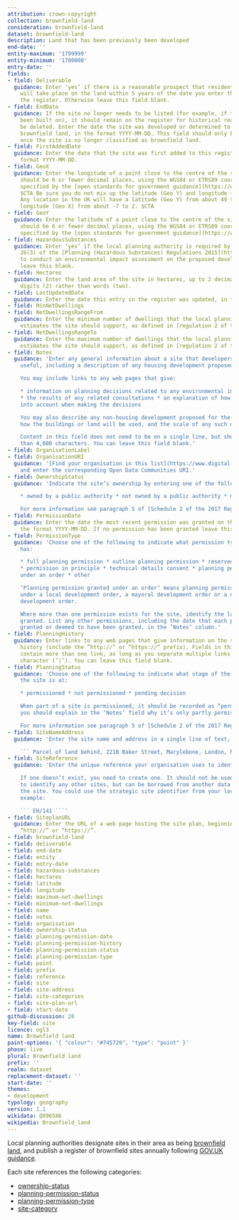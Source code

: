 ```yaml
---
attribution: crown-copyright
collection: brownfield-land
consideration: brownfield-land
dataset: brownfield-land
description: Land that has been previously been developed
end-date: ''
entity-maximum: '1799999'
entity-minimum: '1700000'
entry-date: ''
fields:
- field: Deliverable
  guidance: Enter ‘yes’ if there is a reasonable prospect that residential development
    will take place on the land within 5 years of the date you enter this site in
    the register. Otherwise leave this field blank.
- field: EndDate
  guidance: If the site no longer needs to be listed (for example, if the site has
    been built on), it should remain on the register for historical reasons and not
    be deleted. Enter the date the site was developed or determined to no longer be
    brownfield land, in the format YYYY-MM-DD. This field should only be filled in
    once the site is no longer classified as brownfield land.
- field: FirstAddedDate
  guidance: Enter the date that the site was first added to this register, in the
    format YYYY-MM-DD.
- field: GeoX
  guidance: Enter the longitude of a point close to the centre of the site. The value
    should be 6 or fewer decimal places, using the WGS84 or ETRS89 coordinate systems
    specified by the [open standards for government guidance](https://www.gov.uk/government/publications/open-standards-for-government/exchange-of-location-point).
    $CTA Be sure you do not mix up the latitude (Geo Y) and longitude (Geo X) values.
    Any location in the UK will have a latitude (Geo Y) from about 49 to 57 and a
    longitude (Geo X) from about -7 to 2. $CTA
- field: GeoY
  guidance: Enter the latitude of a point close to the centre of the site. The value
    should be 6 or fewer decimal places, using the WGS84 or ETRS89 coordinate systems
    specified by the [open standards for government guidance](https://www.gov.uk/government/publications/open-standards-for-government/exchange-of-location-point).
- field: HazardousSubstances
  guidance: Enter ‘yes’ if the local planning authority is required by regulation
    26(3) of the [Planning (Hazardous Substances) Regulations 2015](https://www.legislation.gov.uk/uksi/2015/627/regulation/26/made)
    to conduct an environmental impact assessment on the proposed development. Otherwise
    leave this blank.
- field: Hectares
  guidance: Enter the land area of the site in hectares, up to 2 decimal places. Use
    digits (2) rather than words (two).
- field: LastUpdatedDate
  guidance: Enter the date this entry in the register was updated, in the format YYYY-MM-DD.
- field: MinNetDwellings
- field: NetDwellingsRangeFrom
  guidance: Enter the minimum number of dwellings that the local planning authority
    estimates the site should support, as defined in [regulation 2 of the 2017 Regulations](http://www.legislation.gov.uk/uksi/2017/403/regulation/2/made).
- field: NetDwellingsRangeTo
  guidance: Enter the maximum number of dwellings that the local planning authority
    estimates the site should support, as defined in [regulation 2 of the 2017 Regulations](http://www.legislation.gov.uk/uksi/2017/403/regulation/2/made).
- field: Notes
  guidance: 'Enter any general information about a site that developers might find
    useful, including a description of any housing development proposed for the site.

    You may include links to any web pages that give:

    * information on planning decisions related to any environmental impact assessments
    * the results of any related consultations * an explanation of how they were taken
    into account when making the decisions

    You may also describe any non-housing development proposed for the site. Indicate
    how the buildings or land will be used, and the scale of any such development.

    Content in this field does not need to be on a single line, but should be no longer
    than 4,000 characters. You can leave this field blank.'
- field: OrganisationLabel
- field: OrganisationURI
  guidance: '[Find your organisation in this list](https://www.digital-land.info/entity?typology=organisation)
    and enter the corresponding Open Data Communities URI.'
- field: OwnershipStatus
  guidance: 'Indicate the site’s ownership by entering one of the following values:

    * owned by a public authority * not owned by a public authority * mixed ownership

    For more information see paragraph 5 of [Schedule 2 of the 2017 Regulations](http://www.legislation.gov.uk/uksi/2017/403/schedule/2/made).'
- field: PermissionDate
  guidance: Enter the date the most recent permission was granted on the site, in
    the format YYYY-MM-DD. If no permission has been granted leave this blank.
- field: PermissionType
  guidance: 'Choose one of the following to indicate what permission type the site
    has:

    * full planning permission * outline planning permission * reserved matters approval
    * permission in principle * technical details consent * planning permission granted
    under an order * other

    ‘Planning permission granted under an order’ means planning permission granted
    under a local development order, a mayoral development order or a neighbourhood
    development order.

    Where more than one permission exists for the site, identify the latest permission
    granted. List any other permissions, including the date that each permission was
    granted or deemed to have been granted, in the ’Notes’ column.'
- field: PlanningHistory
  guidance: Enter links to any web pages that give information on the site’s planning
    history (include the “http://” or “https://” prefix). Fields in this column can
    contain more than one link, as long as you separate multiple links with the pipe
    character (‘|’). You can leave this field blank.
- field: PlanningStatus
  guidance: 'Choose one of the following to indicate what stage of the planning process
    the site is at:

    * permissioned * not permissioned * pending decision

    When part of a site is permissioned, it should be recorded as “permissioned” and
    you should explain in the ‘Notes’ field why it’s only partly permissioned.

    For more information see paragraph 5 of [Schedule 2 of the 2017 Regulations](http://www.legislation.gov.uk/uksi/2017/403/schedule/2/made).'
- field: SiteNameAddress
  guidance: 'Enter the site name and address in a single line of text, for example:

    ``` Parcel of land behind, 221B Baker Street, Marylebone, London, NW1 6XE ```'
- field: SiteReference
  guidance: 'Enter the unique reference your organisation uses to identify the site.

    If one doesn’t exist, you need to create one. It should not be used by your organisation
    to identify any other sites, but can be borrowed from another data set listing
    the site. You could use the strategic site identifier from your local plan, for
    example:

    ``` EH/141 ```'
- field: SiteplanURL
  guidance: Enter the URL of a web page hosting the site plan, beginning with either
    “http://” or “https://”.
- field: brownfield-land
- field: deliverable
- field: end-date
- field: entity
- field: entry-date
- field: hazardous-substances
- field: hectares
- field: latitude
- field: longitude
- field: maximum-net-dwellings
- field: minimum-net-dwellings
- field: name
- field: notes
- field: organisation
- field: ownership-status
- field: planning-permission-date
- field: planning-permission-history
- field: planning-permission-status
- field: planning-permission-type
- field: point
- field: prefix
- field: reference
- field: site
- field: site-address
- field: site-categories
- field: site-plan-url
- field: start-date
github-discussion: 28
key-field: site
licence: ogl3
name: Brownfield land
paint-options: '{ "colour": "#745729", "type": "point" }'
phase: live
plural: Brownfield land
prefix: ''
realm: dataset
replacement-dataset: ''
start-date: ''
themes:
- development
typology: geography
version: 1.1
wikidata: Q896586
wikipedia: Brownfield_land
---
```


Local planning authorities designate sites in their area as being [brownfield land](https://www.gov.uk/guidance/brownfield-land-registers), and publish a register of brownfield sites annually following [GOV.UK guidance](https://www.gov.uk/government/publications/brownfield-land-registers-data-standard/publish-your-brownfield-land-data).

Each site references the following categories:

* [ownership-status](/dataset/ownership-status)
* [planning-permission-status](/dataset/planning-permission-status)
* [planning-permission-type](/dataset/planning-permission-type)
* [site-category](/dataset/site-category)

